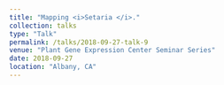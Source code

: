 ```yaml
---
title: "Mapping <i>Setaria </i>."
collection: talks
type: "Talk"
permalink: /talks/2018-09-27-talk-9
venue: "Plant Gene Expression Center Seminar Series"
date: 2018-09-27
location: "Albany, CA"
---
```

